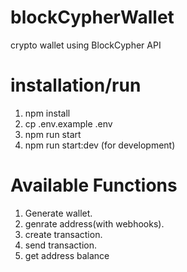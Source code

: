 # blockCypherWallet
 crypto wallet using BlockCypher API

# installation/run
 1. npm install
 2. cp .env.example .env
 3. npm run start
 4. npm run start:dev (for development)
 
# Available Functions
 1. Generate wallet.
 2. genrate address(with webhooks).
 3. create transaction.
 4. send transaction.
 4. get address balance
 
 
 
 
